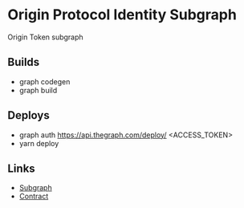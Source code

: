 # Origin Protocol Identity Subgraph
Origin Token subgraph

## Builds
- graph codegen
- graph build

## Deploys
- graph auth https://api.thegraph.com/deploy/ <ACCESS_TOKEN>
- yarn deploy

## Links
- [Subgraph](https://thegraph.com/explorer/subgraph/kaitlynparsons/originidentitysubgraph)
- [Contract](https://etherscan.io/address/0x8Ac16c08105DE55A02E2b7462b1EeC6085fA4d86)
